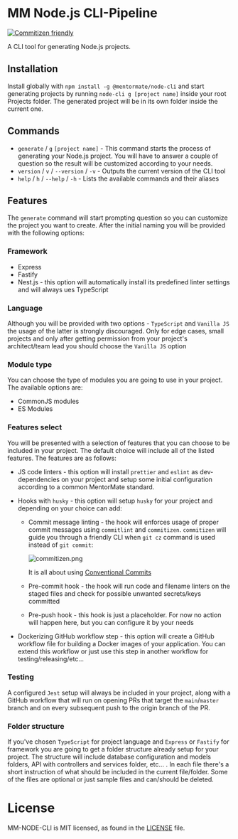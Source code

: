 # MM Node.js CLI-Pipeline

[![Commitizen friendly](https://img.shields.io/badge/commitizen-friendly-brightgreen.svg)](http://commitizen.github.io/cz-cli/)

A CLI tool for generating Node.js projects.

## Installation

Install globally with `npm install -g @mentormate/node-cli` and start generating projects by
running `node-cli g [project name]` inside your root Projects folder. The generated project will
be in its own folder inside the current one.

## Commands

- `generate` / `g` `[project name]` - This command starts the process of generating your Node.js project.
  You will have to answer a couple of question so the result will be customized according to your needs.
- `version` / `v` / `--version` / `-v` - Outputs the current version of the CLI tool
- `help` / `h` / `--help` / `-h` - Lists the available commands and their aliases

## Features

The `generate` command will start prompting question so you can customize the project you want to create.
After the initial naming you will be provided with the following options:

### Framework

- Express
- Fastify
- Nest.js - this option will automatically install its predefined linter settings and will always ues TypeScript

### Language

Although you will be provided with two options - `TypeScript` and `Vanilla JS` the usage of the latter is strongly
discouraged. Only for edge cases, small projects and only after getting permission from your project's architect/team lead
you should choose the `Vanilla JS` option

### Module type

You can choose the type of modules you are going to use in your project. The available options are:

- CommonJS modules
- ES Modules

### Features select

You will be presented with a selection of features that you can choose to be included in your project.
The default choice will include all of the listed features. The features are as follows:

- JS code linters - this option will install `prettier` and `eslint` as dev-dependencies on your project and
  setup some initial configuration according to a common MentorMate standard.
- Hooks with `husky` - this option will setup `husky` for your project and depending on your choice can add:

  - Commit message linting - the hook will enforces usage of proper commit messages using `commitlint` and `commitizen`.
    `commitizen` will guide you through a friendly CLI when `git cz` command is used instead of `git commit`:

    ![commitizen.png](https://raw.githubusercontent.com/commitizen/cz-cli/master/meta/screenshots/add-commit.png)

    It is all about using [Conventional Commits](https://www.conventionalcommits.org/en/v1.0.0/)

  - Pre-commit hook - the hook will run code and filename linters on the staged files and check for possible
    unwanted secrets/keys committed
  - Pre-push hook - this hook is just a placeholder. For now no action will happen here, but you can configure it by your needs

- Dockerizing GitHub workflow step - this option will create a GitHub workflow file for building a Docker images
  of your application. You can extend this workflow or just use this step in another workflow for testing/releasing/etc...

### Testing

A configured `Jest` setup will always be included in your project, along with a GitHub workflow that will run on opening
PRs that target the `main`/`master` branch and on every subsequent push to the origin branch of the PR.

### Folder structure

If you've chosen `TypeScript` for project language and `Express` or `Fastify` for framework you are going to get a
folder structure already setup for your project. The structure will include database configuration and models folders,
API with controllers and services folder, etc... . In each file there's a short instruction of what should be included
in the current file/folder. Some of the files are optional or just sample files and can/should be deleted.

# License

MM-NODE-CLI is MIT licensed, as found in the [LICENSE](https://github.com/MentorMate/node-project-cli/blob/main/LICENSE) file.
